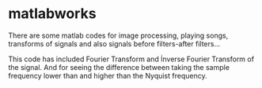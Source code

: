 # matlabworks
There are some matlab codes for image processing, playing songs, transforms of signals and also signals before filters-after filters...

This code has included Fourier Transform and İnverse Fourier Transform of the signal. And for seeing the difference between taking
the sample frequency lower than and higher than the Nyquist frequency. 

